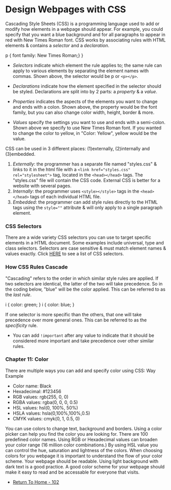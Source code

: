 # Design Webpages with CSS

Cascading Style Sheets (CSS) is a programming language used to add or modify how elements in a webpage should appear. For example, you could specify that you want a blue background and for all paragraphs to appear in red with New Times Roman font. CSS works by associating rules with HTML elements & contains a *selector* and a *declaration*.

p {
    font family: New Times Roman;}
}

- *Selectors* indicate which element the rule applies to; the same rule can apply to various elements by separating the element names with commas. Shown above, the selector would be p or `<p></p>`.

- *Declarations* indicate how the element specified in the selector should be styled. Declarations are split into by 2 parts: a *property* & a *value*.

- *Properties* indicates the aspects of the elements you want to change and ends with a colon. Shown above, the property would be the font family, but you can also change color width, height, border & more.

- *Values* specify the settings you want to use and ends with a semi-colon. Shown above we specify to use New Times Roman font. If you wanted to change the color to yellow, in "Color: Yellow", yellow would be the value.


CSS can be used in 3 different places: (1)externally, (2)internally and (3)embedded.
1) *Externally*: the programmer has a separate file named "styles.css" & links to it in the html file with a `<link href="styles.css" rel="stylesheet">` tag, located in the `<head></head>` tags. The "styles.css" file will contain the CSS code. External CSS is better for a website with several pages.
2) *Internally*: the programmer uses `<style></style>` tags in the `<head></head>` tags of each individual HTML file.
3) *Embedded*: the programmer can add style rules directly to the HTML tags using the `style=""` attribute & will only apply to a single paragraph element.


### CSS Selectors

There are a wide variety CSS selectors you can use to target specific elements in a HTML document. Some examples include universal, type and class selectors. Selectors are case sensitive & must match element names & values exactly. Click [HERE](https://developer.mozilla.org/en-US/docs/Web/CSS/CSS_Selectors) to see a list of CSS selectors.

### How CSS Rules Cascade

"Cascading" refers to the order in which similar style rules are applied. If two selectors are identical, the latter of the two will take precedence. So in the coding below, "blue" will be the color applied. This can be referred to as the *last rule*.

i {
    color: green;
}
i {
    color: blue;
}

If one selector is more specific than the others, that one will take precedence over more general ones. This can be referred to as the *specificity* rule.

* You can add `!important` after any value to indicate that it should be considered more important and take precedence over other similar rules.

### Chapter 11: Color

There are multiple ways you can add and specify color using CSS:
    Way         Example
- Color name:   Black
- Hexadecimal:  #123456
- RGB values:   rgb(255, 0, 0)
- RGBA values:  rgba(0, 0, 0, 0.5)
- HSL values:   hsl(0, 100%, 50%)
- HSLA values:  hsla(0,100%,100%,0.5)
- CMYK values:  cmyk(0, 1, 0.5, 0)

You can use colors to change text, background and borders. Using a color picker can help you find the color you are looking for. There are 100 predefined color names. Using RGB or Hexadecimal values can broaden your color range (16 million color combinations.) By using HSL value you can control the hue, saturation and lightness of the colors. When choosing colors for you webpage it is important to understand the flow of your color scheme. Your webpage should be readable. Using light background with dark text is a good practice. A good color scheme for your webpage should make it easy to read and be accessable for everyone that visits.



- [Return To Home - 102](/README.md)